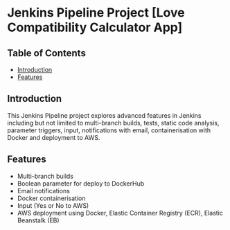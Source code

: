 # Jenkins Pipeline Project [Love Compatibility Calculator App]


## Table of Contents

- [Introduction](#introduction)
- [Features](#features)


## Introduction

This Jenkins Pipeline project explores advanced features in Jenkins including but not limited to multi-branch builds, tests, static code analysis, parameter triggers, input, notifications with email, containerisation with Docker and deployment to AWS. 

## Features

- Multi-branch builds
- Boolean parameter for deploy to DockerHub
- Email notifications
- Docker containerisation
- Input (Yes or No to AWS)
- AWS deployment using Docker, Elastic Container Registry (ECR), Elastic Beanstalk (EB)

